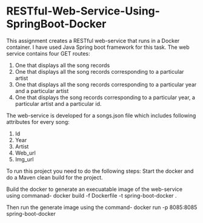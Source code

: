 # RESTful-Web-Service-Using-SpringBoot-Docker

This assignment creates a RESTful web-service that runs in a Docker container. I have used Java Spring boot framework for this task.
The web service contains four GET routes:
1. One that displays all the song records
2. One that displays all the song records corresponding to a particular artist
3. One that displays all the song records corresponding to a particular year and a particular artist
4. One that displays the song records corresponding to a particular year, a particular artist and a particular id.

The web-service is developed for a songs.json file which includes following attributes for every song:
1. Id
2. Year
3. Artist
4. Web_url
5. Img_url

To run this project you need to do the following steps:
Start the docker and do a Maven clean build for the project.

Build the docker to generate an execuatable image of the web-service using commanad-
docker build -f Dockerfile -t spring-boot-docker .

Then run the generate image using the command-
docker run -p 8085:8085 spring-boot-docker

